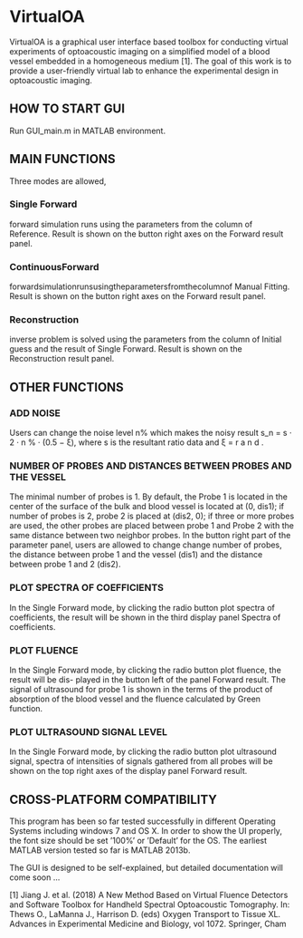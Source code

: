 # VirtualOA
VirtualOA is a graphical user interface based toolbox for conducting virtual experiments of optoacoustic imaging on a simplified model of a blood vessel embedded in a homogeneous medium [1]. The goal of this work is to provide a user-friendly virtual lab  to enhance the experimental design in optoacoustic imaging.

##  HOW TO START GUI
Run GUI_main.m in MATLAB environment.

## MAIN FUNCTIONS
Three modes are allowed,
### Single Forward 
forward simulation runs using the parameters from the column of
Reference. Result is shown on the button right axes on the Forward result panel.
### ContinuousForward
forwardsimulationrunsusingtheparametersfromthecolumnof
Manual Fitting. Result is shown on the button right axes on the Forward result panel.
### Reconstruction
inverse problem is solved using the parameters from the column of Initial guess and the result of Single Forward. Result is shown on the Reconstruction result panel.

## OTHER FUNCTIONS 
### ADD NOISE
Users can change the noise level n% which makes the noisy result s_n  = s · 2 · n % · (0.5 − ξ), where s is the resultant ratio data and ξ = r a n d .
### NUMBER OF PROBES AND DISTANCES BETWEEN PROBES AND THE VESSEL
The minimal number of probes is 1. By default, the Probe 1 is located in the center of the surface of the bulk and blood vessel is located at (0, dis1); if number of probes is 2, probe 2 is placed at (dis2, 0); if three or more probes are used, the other probes are placed between probe 1 and Probe 2 with the same distance between two neighbor probes. In the button right part of the parameter panel, users are allowed to change change number of probes, the distance between probe 1 and the vessel (dis1) and the distance between probe 1 and 2 (dis2).
### PLOT SPECTRA OF COEFFICIENTS
In the Single Forward mode, by clicking the radio button plot spectra of coefficients, the result
will be shown in the third display panel Spectra of coefficients.
### PLOT FLUENCE
In the Single Forward mode, by clicking the radio button plot fluence, the result will be dis- played in the button left of the panel Forward result. The signal of ultrasound for probe 1 is shown in the terms of the product of absorption of the blood vessel and the fluence calculated by Green function.
### PLOT ULTRASOUND SIGNAL LEVEL
In the Single Forward mode, by clicking the radio button plot ultrasound signal, spectra of intensities of signals gathered from all probes will be shown on the top right axes of the display panel Forward result.

## CROSS-PLATFORM COMPATIBILITY
This program has been so far tested successfully in different Operating Systems including windows 7 and OS X. In order to show the UI properly, the font size should be set ’100%’ or ’Default’ for the OS. The earliest MATLAB version tested so far is MATLAB 2013b.

The GUI is designed to be self-explained, but detailed documentation will come soon ...
 
[1] Jiang J. et al. (2018) A New Method Based on Virtual Fluence Detectors and Software Toolbox for Handheld Spectral Optoacoustic Tomography. In: Thews O., LaManna J., Harrison D. (eds) Oxygen Transport to Tissue XL. Advances in Experimental Medicine and Biology, vol 1072. Springer, Cham
